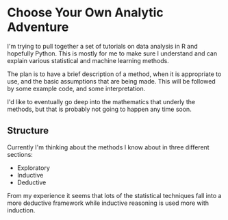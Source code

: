 # Choose Your Own Analytic Adventure

I'm trying to pull together a set of tutorials on data analysis in R and hopefully Python. This is mostly for me to make sure I understand and can explain various statistical and machine learning methods.

The plan is to have a brief description of a method, when it is appropriate to use, and the basic assumptions that are being made. This will be followed by some example code, and some interpretation.

I'd like to eventually go deep into the mathematics that underly the methods, but that is probably not going to happen any time soon.

## Structure

Currently I'm thinking about the methods I know about in three different sections:

* Exploratory
* Inductive
* Deductive

From my experience it seems that lots of the statistical techniques fall into a more deductive framework while inductive reasoning is used more with induction. 